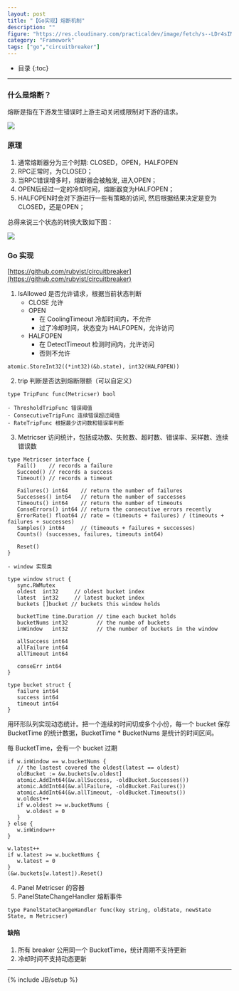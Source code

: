 ```yaml
---
layout: post
title: "【Go实现】熔断机制"
description: ""
figure: "https://res.cloudinary.com/practicaldev/image/fetch/s--LDr4sIMX--/c_limit%2Cf_auto%2Cfl_progressive%2Cq_auto%2Cw_880/https://thepracticaldev.s3.amazonaws.com/i/bk0c85is3c5767cc3qzt.png"
category: "Framework"
tags: ["go","circuitbreaker"]
---
```


* 目录
{:toc}
---

### 什么是熔断？

熔断是指在下游发生错误时上游主动关闭或限制对下游的请求。

![](https://res.cloudinary.com/cyeam/image/upload/v1610534796/image.png)

### 原理

1. 通常熔断器分为三个时期: CLOSED，OPEN，HALFOPEN
2. RPC正常时，为CLOSED；
3. 当RPC错误增多时，熔断器会被触发, 进入OPEN；
4. OPEN后经过一定的冷却时间，熔断器变为HALFOPEN；
5. HALFOPEN时会对下游进行一些有策略的访问, 然后根据结果决定是变为CLOSED，还是OPEN；

总得来说三个状态的转换大致如下图：

![](https://res.cloudinary.com/practicaldev/image/fetch/s--LDr4sIMX--/c_limit%2Cf_auto%2Cfl_progressive%2Cq_auto%2Cw_880/https://thepracticaldev.s3.amazonaws.com/i/bk0c85is3c5767cc3qzt.png)

### Go 实现

[https://github.com/rubyist/circuitbreaker](https://github.com/rubyist/circuitbreaker)

1. IsAllowed 是否允许请求，根据当前状态判断
	- CLOSE 允许
	- OPEN
		- 在 CoolingTimeout 冷却时间内，不允许
		- 过了冷却时间，状态变为 HALFOPEN，允许访问
	- HALFOPEN
		- 在 DetectTimeout 检测时间内，允许访问
		- 否则不允许

```
atomic.StoreInt32((*int32)(&b.state), int32(HALFOPEN))
```




2. trip 判断是否达到熔断限额（可以自定义）

```
type TripFunc func(Metricser) bool
```


	- ThresholdTripFunc 错误阈值
	- ConsecutiveTripFunc 连续错误超过阈值
	- RateTripFunc 根据最少访问数和错误率判断

3. Metricser 访问统计，包括成功数、失败数、超时数、错误率、采样数、连续错误数

```
type Metricser interface {
   Fail()    // records a failure
   Succeed() // records a success
   Timeout() // records a timeout

   Failures() int64    // return the number of failures
   Successes() int64   // return the number of successes
   Timeouts() int64    // return the number of timeouts
   ConseErrors() int64 // return the consecutive errors recently
   ErrorRate() float64 // rate = (timeouts + failures) / (timeouts + failures + successes)
   Samples() int64     // (timeouts + failures + successes)
   Counts() (successes, failures, timeouts int64)

   Reset()
}
```


	- window 实现类

```
type window struct {
   sync.RWMutex
   oldest  int32     // oldest bucket index
   latest  int32     // latest bucket index
   buckets []bucket // buckets this window holds

   bucketTime time.Duration // time each bucket holds
   bucketNums int32         // the numbe of buckets
   inWindow   int32         // the number of buckets in the window

   allSuccess int64
   allFailure int64
   allTimeout int64

   conseErr int64
}

type bucket struct {
   failure int64
   success int64
   timeout int64
}
```


用环形队列实现动态统计。把一个连续的时间切成多个小份，每一个 bucket 保存 BucketTime 的统计数据，BucketTime * BucketNums 是统计的时间区间。

每 BucketTime，会有一个 bucket 过期

```
if w.inWindow == w.bucketNums {
   // the lastest covered the oldest(latest == oldest)
   oldBucket := &w.buckets[w.oldest]
   atomic.AddInt64(&w.allSuccess, -oldBucket.Successes())
   atomic.AddInt64(&w.allFailure, -oldBucket.Failures())
   atomic.AddInt64(&w.allTimeout, -oldBucket.Timeouts())
   w.oldest++
   if w.oldest >= w.bucketNums {
      w.oldest = 0
   }
} else {
   w.inWindow++
}

w.latest++
if w.latest >= w.bucketNums {
   w.latest = 0
}
(&w.buckets[w.latest]).Reset()
```

4. Panel Metricser 的容器
5. PanelStateChangeHandler 熔断事件

```
type PanelStateChangeHandler func(key string, oldState, newState State, m Metricser)
```


#### 缺陷

1. 所有 breaker 公用同一个 BucketTime，统计周期不支持更新
2. 冷却时间不支持动态更新


---


{% include JB/setup %}
